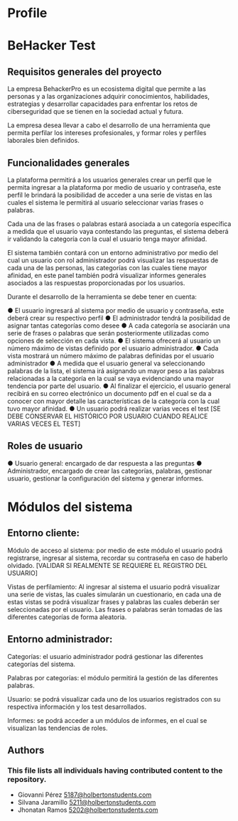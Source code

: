 # Profile

# BeHacker Test

## Requisitos generales del proyecto

La empresa BehackerPro es un ecosistema digital que permite a las personas y a las organizaciones adquirir conocimientos, habilidades, estrategias y desarrollar capacidades para enfrentar los retos de ciberseguridad que se tienen en la sociedad actual y futura.

La empresa desea llevar a cabo el desarrollo de una herramienta que permita perfilar los intereses profesionales, y formar roles y perfiles laborales bien definidos. 


## Funcionalidades generales

La plataforma permitirá a los usuarios generales crear un perfil que le permita ingresar a la plataforma por medio de usuario y contraseña, este perfíl le brindará la posibilidad de acceder a una serie de vistas en las cuales el sistema le permitirá al usuario seleccionar varias frases o palabras.

Cada una de las frases o palabras estará asociada a un categoría específica a medida que el usuario vaya contestando las preguntas, el sistema deberá ir validando la categoría con la cual el usuario tenga mayor afinidad.

El sistema también contará con un entorno administrativo por medio del cual un usuario con rol administrador podrá visualizar las respuestas de cada una de las personas, las categorías con las cuales tiene mayor afinidad, en este panel también podrá visualizar informes generales asociados a las respuestas proporcionadas por los usuarios. 

Durante el desarrollo de la herramienta se debe tener en cuenta: 

●	El usuario ingresará al sistema por medio de usuario y contraseña, este deberá crear su respectivo perfil
●	El administrador tendrá la posibilidad de asignar tantas categorías como desee
●	A cada categoría se asociarán una serie de frases o palabras que serán posteriormente utilizadas como opciones de selección en cada vista. 
●	El sistema ofrecerá al usuario un número máximo de vistas definido por el usuario administrador. 
●	Cada vista mostrará un número máximo de palabras definidas por el usuario administrador
●	A medida que el usuario general va seleccionando palabras de la lista, el sistema irá asignando un mayor peso a las palabras relacionadas a la categoría en la cual se vaya evidenciando una mayor tendencia por parte del usuario.
●	Al finalizar el ejercicio, el usuario general recibirá en su correo electrónico un documento pdf en el cual se da a conocer con mayor detalle las características de la categoría con la cual tuvo mayor afinidad. 
●	Un usuario podrá realizar varias veces el test [SE DEBE CONSERVAR EL HISTÓRICO POR USUARIO CUANDO REALICE VARIAS VECES EL TEST]

## Roles de usuario

●	Usuario general: encargado de dar respuesta a las preguntas
●	Administrador, encargado de crear las categorías, palabras, gestionar usuario, gestionar la configuración del sistema y generar informes. 

# Módulos del sistema

## Entorno cliente: 

Módulo de acceso al sistema: por medio de este módulo el usuario podrá registrarse, ingresar al sistema, recordar su contraseña en caso de haberlo olvidado.  [VALIDAR SI REALMENTE SE REQUIERE EL REGISTRO DEL USUARIO]

Vistas de perfilamiento: Al ingresar al sistema el usuario podrá visualizar una serie de vistas, las cuales simularán un cuestionario, en cada una de estas vistas se podrá visualizar frases y palabras las cuales deberán ser seleccionadas por el usuario. Las frases o palabras serán tomadas de las diferentes categorías de forma aleatoria. 

## Entorno administrador: 

Categorías: el usuario administrador podrá gestionar las diferentes categorías del sistema.

Palabras por categorías: el módulo permitirá la gestión de las diferentes palabras. 

Usuario: se podrá visualizar cada uno de los usuarios registrados con su respectiva información y los test desarrollados. 

Informes: se podrá acceder a un módulos de informes, en el cual se visualizan las tendencias de roles. 



## Authors
### This file lists all individuals having contributed content to the repository.
- Giovanni Pérez <5187@holbertonstudents.com>
- Silvana Jaramillo <5211@holbertonstudents.com>
- Jhonatan Ramos <5202@holbertonstudents.com>
